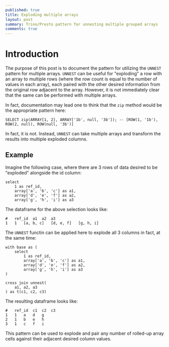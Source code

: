```yaml
---
published: true
title: Exploding multiple arrays
layout: post
summary: Trino/Presto pattern for unnesting multiple grouped arrays
comments: true
---
```


# Introduction

The purpose of this post is to document the pattern for utilizing the `UNNEST` pattern for multiple arrays. `UNNEST` can be useful for "exploding" a row with an array to multiple rows (where the row count is equal to the number of values in each array), each paired with the other desired information from the original row adjacent to the array. However, it is not immediately clear that the same can be performed with multiple arrays.

In fact, documentation may lead one to think that the `zip` method would be the appropriate pattern here:
```
SELECT zip(ARRAY[1, 2], ARRAY['1b', null, '3b']); -- [ROW(1, '1b'), ROW(2, null), ROW(null, '3b')]
```

In fact, it is not. Instead, `UNNEST` can take multiple arrays and transform the results into multiple exploded columns.

## Example

Imagine the following case, where there are 3 rows of data desired to be "exploded" alongside the id column:

```
select
    1 as ref_id,
    array['a', 'b', 'c'] as a1,
    array['d', 'e', 'f'] as a2,
    array['g', 'h', 'i'] as a3
```

The dataframe for the above selection looks like:

```
#   ref_id  a1  a2  a3
1   1   [a, b, c]   [d, e, f]   [g, h, i]
```

The `UNNEST` functin can be applied here to explode all 3 columns in fact, at the same time:

```
with base as (
    select
        1 as ref_id,
        array['a', 'b', 'c'] as a1,
        array['d', 'e', 'f'] as a2,
        array['g', 'h', 'i'] as a3
)

cross join unnest(
    a1, a2, a3
) as t(c1, c2, c3)
```

The resulting dataframe looks like:

```
#   ref_id  c1  c2  c3
1   1   a   d   g
2   1   b   e   h
3   1   c   f   i
```

This pattern can be used to explode and pair any number of rolled-up array cells against their adjacent desired column values.
